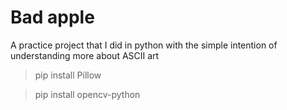 # Bad apple

A practice project that I did in python with the simple intention of understanding more about ASCII art

> pip install Pillow

> pip install opencv-python
